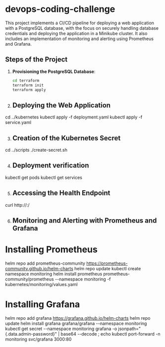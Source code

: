 # devops-coding-challenge
This project implements a CI/CD pipeline for deploying a web application with a PostgreSQL database, with the focus on securely handling database credentials and deploying the application in a Minikube cluster. It also includes an implementation of monitoring and alerting using Prometheus and Grafana.

## Steps of the Project

1. **Provisioning the PostgreSQL Database**:
   ```bash
   cd terraform
   terraform init
   terraform apply

2. ## Deploying the Web Application
cd ../kubernetes
kubectl apply -f deployment.yaml
kubectl apply -f service.yaml

3. ## Creation of the Kubernetes Secret
cd ../scripts
./create-secret.sh

4. ## Deployment verification
kubectl get pods
kubectl get services

5. ## Accessing the Health Endpoint
curl http://<Minikube-IP>:<NodePort>/

6. ## Monitoring and Alerting with Prometheus and Grafana
# Installing Prometheus
helm repo add prometheus-community https://prometheus-community.github.io/helm-charts
helm repo update
kubectl create namespace monitoring
helm install prometheus prometheus-community/prometheus --namespace monitoring -f kubernetes/monitoring/values.yaml

# Installing Grafana
helm repo add grafana https://grafana.github.io/helm-charts
helm repo update
helm install grafana grafana/grafana --namespace monitoring
kubectl get secret --namespace monitoring grafana -o jsonpath="{.data.admin-password}" | base64 --decode ; echo
kubectl port-forward -n monitoring svc/grafana 3000:80
